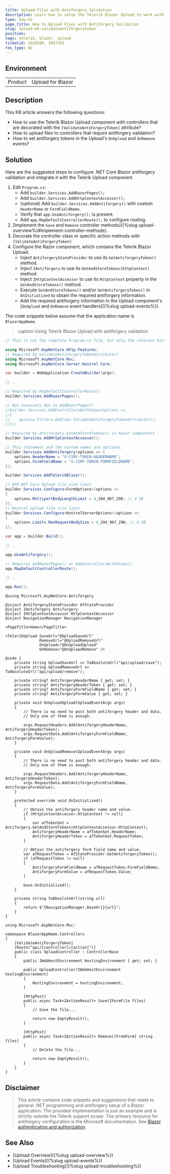 ```yaml
---
title: Upload Files with Antiforgery Validation
description: Learn how to setup the Telerik Blazor Upload to work with .NET controllers that use the ValidateAntiForgeryToken attribute. Configure Blazor apps with antiforgery validation.
type: how-to
page_title: How to Upload Files with Antiforgery Validation
slug: upload-kb-validateantiforgerytoken
position: 
tags: telerik, blazor, upload
ticketid: 1626509, 1637325
res_type: kb
---
```


## Environment

<table>
    <tbody>
        <tr>
            <td>Product</td>
            <td>Upload for Blazor</td>
        </tr>
    </tbody>
</table>


## Description

This KB article answers the following questions:

* How to use the Telerik Blazor Upload component with controllers that are decorated with the `[ValidateAntiForgeryToken]` attribute?
* How to upload files to controllers that require antiforgery validation?
* How to set antiforgery tokens in the Upload's `OnUpload` and `OnRemove` events?


## Solution

Here are the suggested steps to configure .NET Core Blazor antiforgery validation and integrate it with the Telerik Upload component.

1. Edit `Program.cs`:
    * Add `builder.Services.AddRazorPages();`
    * Add `builder.Services.AddHttpContextAccessor();`
    * (optional) Add `builder.Services.AddAntiforgery()` with custom `HeaderName` or `FormFieldName`.
    * Verify that `app.UseAntiforgery();` is present.
    * Add `app.MapDefaultControllerRoute();` to configure routing.
1. [Implement the `Save` and `Remove` controller methods]({%slug upload-overview%}#implement-controller-methods).
1. Decorate the controller class or specific action methods with `[ValidateAntiForgeryToken]`
1. Configure the Razor component, which contains the Telerik Blazor Upload:
    * Inject `AntiforgeryStateProvider` to use its `GetAntiforgeryToken()` method.
    * Inject `IAntiforgery` to use its `GetAndStoreTokens(httpContext)` method.
    * Inject `IHttpContextAccessor` to use its `HttpContext` property in the `GetAndStoreTokens()` method.
    * Execute `GetAndStoreTokens()` and/or `GetAntiforgeryToken()` in `OnInitialized` to obtain the required antiforgery information.
    * Add the required antiforgery information in the Upload component's [`OnUpload` and `OnRemove` event handlers]({%slug upload-events%}).

The code snippets below assume that the application name is `BlazorAppName`.

>caption Using Telerik Blazor Upload with antiforgery validation

<div class="skip-repl"></div>

````Program.cs
// This is not the complete Program.cs file, but only the relevant bits.

using Microsoft.AspNetCore.Http.Features;
// Required by ValidateAntiForgeryTokenAttribute()
using Microsoft.AspNetCore.Mvc;
using Microsoft.AspNetCore.Server.Kestrel.Core;

var builder = WebApplication.CreateBuilder(args);

// ...

// Required by MapDefaultControllerRoute()
builder.Services.AddRazorPages();

// Not necessary due to AddRazorPages()
//builder.Services.AddControllersWithViews(options =>
//{
//    options.Filters.Add(new ValidateAntiForgeryTokenAttribute());
//});

// Required by Antiforgery.GetAndStoreTokens() in Razor components
builder.Services.AddHttpContextAccessor();

// This statement and the custom names are optional.
builder.Services.AddAntiforgery(options => {
    options.HeaderName = "X-CSRF-TOKEN-HEADERNAME";
    options.FormFieldName = "X-CSRF-TOKEN-FORMFIELDNAME";
});

builder.Services.AddTelerikBlazor();

// ASP.NET Core Upload file size limit
builder.Services.Configure<FormOptions>(options =>
{
    options.MultipartBodyLengthLimit = 4_294_967_296; // 4 GB
});
// Kestrel Upload file size limit
builder.Services.Configure<KestrelServerOptions>(options =>
{
    options.Limits.MaxRequestBodySize = 4_294_967_296; // 4 GB
});

var app = builder.Build();

// ...

app.UseAntiforgery();

// Requires AddRazorPages() or AddControllersWithViews()
app.MapDefaultControllerRoute();

// ...

app.Run();
````
````Razor
@using Microsoft.AspNetCore.Antiforgery

@inject AntiforgeryStateProvider AfStateProvider
@inject IAntiforgery Antiforgery
@inject IHttpContextAccessor HttpContextAccessor
@inject NavigationManager NavigationManager

<PageTitle>Home</PageTitle>

<TelerikUpload SaveUrl="@UploadSaveUrl"
               RemoveUrl="@UploadRemoveUrl"
               OnUpload="@OnUploadUpload"
               OnRemove="@OnUploadRemove" />

@code {
    private string UploadSaveUrl => ToAbsoluteUrl("api/upload/save");
    private string UploadRemoveUrl => ToAbsoluteUrl("api/upload/remove");

    private string? AntiforgeryHeaderName { get; set; }
    private string? AntiforgeryHeaderToken { get; set; }
    private string? AntiforgeryFormFieldName { get; set; }
    private string? AntiforgeryFormValue { get; set; }

    private void OnUploadUpload(UploadEventArgs args)
    {
        // There is no need to post both antiforgery header and data.
        // Only one of them is enough.

        args.RequestHeaders.Add(AntiforgeryHeaderName, AntiforgeryHeaderToken);
        args.RequestData.Add(AntiforgeryFormFieldName, AntiforgeryFormValue);
    }

    private void OnUploadRemove(UploadEventArgs args)
    {
        // There is no need to post both antiforgery header and data.
        // Only one of them is enough.

        args.RequestHeaders.Add(AntiforgeryHeaderName, AntiforgeryHeaderToken);
        args.RequestData.Add(AntiforgeryFormFieldName, AntiforgeryFormValue);
    }

    protected override void OnInitialized()
    {
        // Obtain the antiforgery header name and value.
        if (HttpContextAccessor.HttpContext != null)
        {
            var afTokenSet = Antiforgery.GetAndStoreTokens(HttpContextAccessor.HttpContext);
            AntiforgeryHeaderName = afTokenSet.HeaderName;
            AntiforgeryHeaderToken = afTokenSet.RequestToken;
        }

        // Obtain the antiforgery form field name and value.
        var afRequestToken = AfStateProvider.GetAntiforgeryToken();
        if (afRequestToken != null)
        {
            AntiforgeryFormFieldName = afRequestToken.FormFieldName;
            AntiforgeryFormValue = afRequestToken.Value;
        }

        base.OnInitialized();
    }

    private string ToAbsoluteUrl(string url)
    {
        return $"{NavigationManager.BaseUri}{url}";
    }
}
````
````Controller
using Microsoft.AspNetCore.Mvc;

namespace BlazorAppName.Controllers
{
    [ValidateAntiForgeryToken]
    [Route("api/[controller]/[action]")]
    public class UploadController : ControllerBase
    {
        public IWebHostEnvironment HostingEnvironment { get; set; }

        public UploadController(IWebHostEnvironment hostingEnvironment)
        {
            HostingEnvironment = hostingEnvironment;
        }

        [HttpPost]
        public async Task<IActionResult> Save(IFormFile files)
        {
            // Save the file...

            return new EmptyResult();
        }

        [HttpPost]
        public async Task<IActionResult> Remove([FromForm] string files)
        {
            // Delete the file...

            return new EmptyResult();
        }
    }
}
````


## Disclaimer

> This article contains code snippets and suggestions that relate to general .NET programming and antiforgery setup of a Blazor application. The provided implementation is just an example and is strictly outside the Telerik support scope. The primary resource for antiforgery configuration is the Microsoft documentation. See [Blazor authentication and authorization](https://learn.microsoft.com/en-us/aspnet/core/blazor/security/).


## See Also

* [Upload Overview]({%slug upload-overview%})
* [Upload Events]({%slug upload-events%})
* [Upload Troubleshooting]({%slug upload-troubleshooting%})
